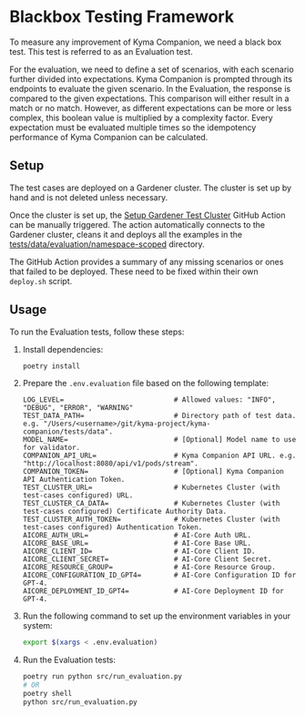 # Blackbox Testing Framework

To measure any improvement of Kyma Companion, we need a black box test. This test is referred to as an Evaluation test.

For the evaluation, we need to define a set of scenarios, with each scenario further divided into expectations. Kyma Companion is prompted through its endpoints to evaluate the given scenario. In the Evaluation, the response is compared to the given expectations. This comparison will either result in a match or no match. However, as different expectations can be more or less complex, this boolean value is multiplied by a complexity factor. Every expectation must be evaluated multiple times so the idempotency performance of Kyma Companion can be calculated.

## Setup

The test cases are deployed on a Gardener cluster. The cluster is set up by hand and is not deleted unless necessary.

Once the cluster is set up, the [Setup Gardener Test Cluster](https://github.com/kyma-project/kyma-companion/actions/workflows/setup-test-cluster.yaml) GitHub Action can be manually triggered.
The action automatically connects to the Gardener cluster, cleans it and deploys all the examples in the [tests/data/evaluation/namespace-scoped](../../tests/data/evaluation/namespace-scoped) directory.

The GitHub Action provides a summary of any missing scenarios or ones that failed to be deployed. These need to be fixed within their own `deploy.sh` script.

## Usage

To run the Evaluation tests, follow these steps:

1. Install dependencies:

    ```bash
    poetry install
    ```

2. Prepare the `.env.evaluation` file based on the following template:

    ```
   LOG_LEVEL=                           # Allowed values: "INFO", "DEBUG", "ERROR", "WARNING"
   TEST_DATA_PATH=                      # Directory path of test data. e.g. "/Users/<username>/git/kyma-project/kyma-companion/tests/data".
   MODEL_NAME=                          # [Optional] Model name to use for validator.
   COMPANION_API_URL=                   # Kyma Companion API URL. e.g. "http://localhost:8080/api/v1/pods/stream".
   COMPANION_TOKEN=                     # [Optional] Kyma Companion API Authentication Token.
   TEST_CLUSTER_URL=                    # Kubernetes Cluster (with test-cases configured) URL.
   TEST_CLUSTER_CA_DATA=                # Kubernetes Cluster (with test-cases configured) Certificate Authority Data.
   TEST_CLUSTER_AUTH_TOKEN=             # Kubernetes Cluster (with test-cases configured) Authentication Token.
   AICORE_AUTH_URL=                     # AI-Core Auth URL.
   AICORE_BASE_URL=                     # AI-Core Base URL.
   AICORE_CLIENT_ID=                    # AI-Core Client ID.
   AICORE_CLIENT_SECRET=                # AI-Core Client Secret.
   AICORE_RESOURCE_GROUP=               # AI-Core Resource Group.
   AICORE_CONFIGURATION_ID_GPT4=        # AI-Core Configuration ID for GPT-4.
   AICORE_DEPLOYMENT_ID_GPT4=           # AI-Core Deployment ID for GPT-4.
    ```

3. Run the following command to set up the environment variables in your system:

    ```bash
    export $(xargs < .env.evaluation)
    ```

4. Run the Evaluation tests:

    ```bash
   poetry run python src/run_evaluation.py
   # OR
   poetry shell
   python src/run_evaluation.py
    ```
